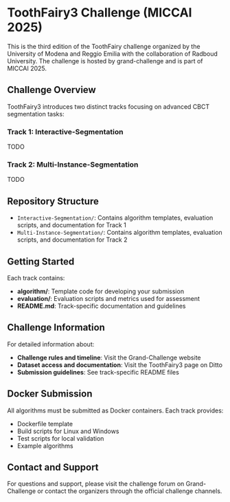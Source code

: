 # ToothFairy3 Challenge (MICCAI 2025)

This is the third edition of the ToothFairy challenge organized by the University of Modena and Reggio Emilia with the collaboration of Radboud University. The challenge is hosted by grand-challenge and is part of MICCAI 2025.

## Challenge Overview

ToothFairy3 introduces two distinct tracks focusing on advanced CBCT segmentation tasks:

### Track 1: Interactive-Segmentation
TODO

### Track 2: Multi-Instance-Segmentation
TODO

## Repository Structure

- `Interactive-Segmentation/`: Contains algorithm templates, evaluation scripts, and documentation for Track 1
- `Multi-Instance-Segmentation/`: Contains algorithm templates, evaluation scripts, and documentation for Track 2

## Getting Started

Each track contains:
- **algorithm/**: Template code for developing your submission
- **evaluation/**: Evaluation scripts and metrics used for assessment
- **README.md**: Track-specific documentation and guidelines

## Challenge Information

For detailed information about:
- **Challenge rules and timeline**: Visit the Grand-Challenge website
- **Dataset access and documentation**: Visit the ToothFairy3 page on Ditto
- **Submission guidelines**: See track-specific README files

## Docker Submission

All algorithms must be submitted as Docker containers. Each track provides:
- Dockerfile template
- Build scripts for Linux and Windows
- Test scripts for local validation
- Example algorithms

## Contact and Support

For questions and support, please visit the challenge forum on Grand-Challenge or contact the organizers through the official challenge channels.
